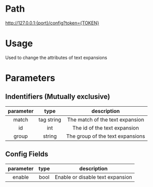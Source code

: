 # Path
http://127.0.0.1:{port}/config?token={TOKEN}

# Usage
Used to change the attributes of text expansions

# Parameters

## Indentifiers (Mutually exclusive)

| parameter |    type    |           description            |
| :-------: | :--------: | :------------------------------: |
|   match   | tag string | The match of the text expansion  |
|    id     |    int     |   The id of the text expansion   |
|   group   |   string   | The group of the text expansions |

## Config Fields

| parameter | type  |           description            |
| :-------: | :---: | :------------------------------: |
|  enable   | bool  | Enable or disable text expansion |
